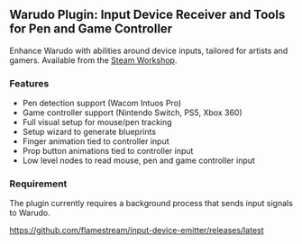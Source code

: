 ## Warudo Plugin: Input Device Receiver and Tools for Pen and Game Controller

Enhance Warudo with abilities around device inputs, tailored for artists and gamers.
Available from the [Steam Workshop](https://steamcommunity.com/sharedfiles/filedetails/?id=3221461980).

### Features

* Pen detection support (Wacom Intuos Pro)
* Game controller support (Nintendo Switch, PS5, Xbox 360)
* Full visual setup for mouse/pen tracking
* Setup wizard to generate blueprints
* Finger animation tied to controller input
* Prop button animations tied to controller input
* Low level nodes to read mouse, pen and game controller input

### Requirement

The plugin currently requires a background process that sends input signals to Warudo.

https://github.com/flamestream/input-device-emitter/releases/latest
